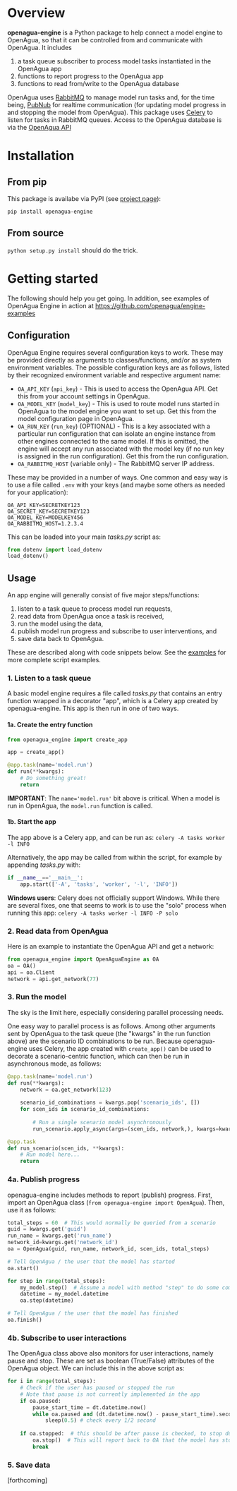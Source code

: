 # Overview

**openagua-engine** is a Python package to help connect a model engine to OpenAgua, so that it can be controlled from and communicate with OpenAgua. It includes
1. a task queue subscriber to process model tasks instantiated in the OpenAgua app
2. functions to report progress to the OpenAgua app 
3. functions to read from/write to the OpenAgua database

OpenAgua uses [RabbitMQ](www.rabbitmq.com) to manage model run tasks and, for the time being, [PubNub](www.pubnub.com) for realtime communication (for updating model progress in and stopping the model from OpenAgua). This package uses [Celery](docs.celeryproject.org) to listen for tasks in RabbitMQ queues. Access to the OpenAgua database is via the [OpenAgua API](www.openagua.org/api/v1)

# Installation

## From pip

This package is availabe via PyPI (see [project page](https://pypi.org/project/openagua-engine/)):

`pip install openagua-engine`

## From source

`python setup.py install` should do the trick.

# Getting started

The following should help you get going. In addition, see examples of OpenAgua Engine in action at https://github.com/openagua/engine-examples

## Configuration

OpenAgua Engine requires several configuration keys to work. These may be provided directly as arguments to classes/functions, and/or as system environment variables. The possible configuration keys are as follows, listed by their recognized environment variable and respective argument name:

* `OA_API_KEY` (`api_key`) - This is used to access the OpenAgua API. Get this from your account settings in OpenAgua. 
* `OA_MODEL_KEY` (`model_key`) - This is used to route model runs started in OpenAgua to the model engine you want to set up. Get this from the model configuration page in OpenAgua.
* `OA_RUN_KEY` (`run_key`) (OPTIONAL) - This is a key associated with a particular run configuration that can isolate an engine instance from other engines connected to the same model. If this is omitted, the engine will accept any run associated with the model key (if no run key is assigned in the run configuration). Get this from the run configuration.
* `OA_RABBITMQ_HOST` (variable only) - The RabbitMQ server IP address.

These may be provided in a number of ways. One common and easy way is to use a file called `.env` with your keys (and maybe some others as needed for your application):

```dotenv
OA_API_KEY=SECRETKEY123
OA_SECRET_KEY=SECRETKEY123
OA_MODEL_KEY=MODELKEY456
OA_RABBITMQ_HOST=1.2.3.4
```
This can be loaded into your main *tasks.py* script as:
```python
from dotenv import load_dotenv
load_dotenv()
```

## Usage

An app engine will generally consist of five major steps/functions:
1. listen to a task queue to process model run requests,
2. read data from OpenAgua once a task is received,
3. run the model using the data,
4. publish model run progress and subscribe to user interventions, and
5. save data back to OpenAgua.

These are described along with code snippets below. See the [examples](https://github.com/openagua/engine-examples) for more complete script examples.

### 1. Listen to a task queue

A basic model engine requires a file called *tasks.py* that contains an entry function wrapped in a decorator "app", which is a Celery app created by openagua-engine. This app is then run in one of two ways.

#### 1a. Create the entry function

```python
from openagua_engine import create_app

app = create_app()

@app.task(name='model.run')
def run(**kwargs):
    # Do something great!
    return
```
**IMPORTANT**: The `name='model.run'` bit above is critical. When a model is run in OpenAgua, the `model.run` function is called.

#### 1b. Start the app
The app above is a Celery app, and can be run as:
`celery -A tasks worker -l INFO`

Alternatively, the app may be called from within the script, for example by appending *tasks.py* with:
```python
if __name__=='__main__':
    app.start(['-A', 'tasks', 'worker', '-l', 'INFO'])
```

**Windows users**: Celery does not officially support Windows. While there are several fixes, one that seems to work is to use the "solo" process when running this app:
`celery -A tasks worker -l INFO -P solo`

### 2. Read data from OpenAgua

Here is an example to instantiate the OpenAgua API and get a network:
```python
from openagua_engine import OpenAguaEngine as OA
oa = OA()
api = oa.Client
network = api.get_network(77)
```

### 3. Run the model

The sky is the limit here, especially considering parallel processing needs.

One easy way to parallel process is as follows. Among other arguments sent by OpenAgua to the task queue (the "kwargs" in the run function above) are the scenario ID combinations to be run. Because openagua-engine uses Celery, the app created with `create_app()` can be used to decorate a scenario-centric function, which can then be run in asynchronous mode, as follows:

```python
@app.task(name='model.run')
def run(**kwargs):
    network = oa.get_network(123)
    
    scenario_id_combinations = kwargs.pop('scenario_ids', [])
    for scen_ids in scenario_id_combinations:
        
        # Run a single scenario model asynchronously
        run_scenario.apply_async(args=(scen_ids, network,), kwargs=kwargs)

@app.task
def run_scenario(scen_ids, **kwargs):
    # Run model here...
    return
```

### 4a. Publish progress

openagua-engine includes methods to report (publish) progress. First, import an OpenAgua class (`from openagua-engine import OpenAgua`). Then, use it as follows:

```python
total_steps = 60  # This would normally be queried from a scenario     
guid = kwargs.get('guid')
run_name = kwargs.get('run_name')
network_id=kwargs.get('network_id')
oa = OpenAgua(guid, run_name, network_id, scen_ids, total_steps)

# Tell OpenAgua / the user that the model has started
oa.start()

for step in range(total_steps):
    my_model.step()  # Assume a model with method "step" to do some computation
    datetime = my_model.datetime
    oa.step(datetime)

# Tell OpenAgua / the user that the model has finished
oa.finish()
```

### 4b. Subscribe to user interactions
The OpenAgua class above also monitors for user interactions, namely pause and stop. These are set as boolean (True/False) attributes of the OpenAgua object. We can include this in the above script as:
```python
for i in range(total_steps):
    # Check if the user has paused or stopped the run
    # Note that pause is not currently implemented in the app
    if oa.paused:
        pause_start_time = dt.datetime.now()
        while oa.paused and (dt.datetime.now() - pause_start_time).seconds < 86400:
            sleep(0.5) # check every 1/2 second
            
    if oa.stopped:  # this should be after pause is checked, to stop during a pause
        oa.stop()  # This will report back to OA that the model has stopped
        break
```

### 5. Save data

[forthcoming]